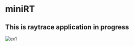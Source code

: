 # miniRT

## This is raytrace application in progress

![ex1](https://drive.google.com/file/d/1xbldicGay9NEJxhYapFzf_60LMHK3r0c/view?usp=sharing "ex1.png")

